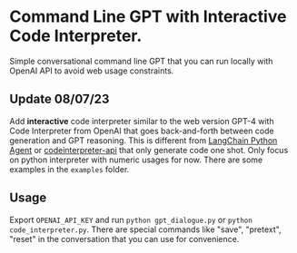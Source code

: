 # Command Line GPT with Interactive Code Interpreter.
Simple conversational command line GPT that you can run locally with OpenAI API to avoid web usage constraints.
## Update 08/07/23
Add **interactive** code interpreter similar to the web version GPT-4 with Code Interpreter from OpenAI that goes back-and-forth between code generation and GPT reasoning. This is different from [LangChain Python Agent](https://python.langchain.com/docs/integrations/toolkits/python) or [codeinterpreter-api](https://github.com/shroominic/codeinterpreter-api.git) that only generate code one shot. Only focus on python interpreter with numeric usages for now. There are some examples in the `examples` folder.
## Usage
Export `OPENAI_API_KEY` and run `python gpt_dialogue.py` or `python code_interpreter.py`. There are special commands like "save", "pretext", "reset" in the conversation that you can use for convenience. 


